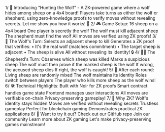 1/ 🐺 Introducing "Hunting the Wolf" - A ZK-powered game where a wolf hides among sheep on a 4x4 board!
Players take turns as either the wolf or shepherd, using zero-knowledge proofs to verify moves without revealing secrets. Let me show you how it works! 🧵
2/ 🎮 Game Setup:
16 sheep on a 4x4 board
One player is secretly the wolf
The wolf must kill adjacent sheep
The shepherd must find the wolf
All moves are verified using ZK proofs!
3/ 🐑 The Wolf's Turn:
Selects an adjacent sheep to kill
Generates a ZK proof that verifies:
• It's the real wolf (matches commitment)
• The target sheep is adjacent
• The sheep is alive
All without revealing its identity! 🔒
4/ 👨‍🌾 The Shepherd's Turn:
Observes which sheep was killed
Marks a suspicious sheep
The wolf must then prove if the marked sheep is the wolf
If wrong, the accused sheep dies
If right, the wolf is caught!
5/ 🔄 After each round:
Living sheep are randomly mixed
The wolf maintains its identity
Roles switch between players
The player who kills more sheep as the wolf wins!
6/ 🛠️ Technical Highlights:
Built with Noir for ZK proofs
Smart contract handles game state
Frontend manages user interactions
All moves are verifiable on-chain
Privacy-preserving gameplay!
7/ 🎯 Why ZK?
Wolf's identity stays hidden
Moves are verified without revealing secrets
Trustless gameplay
Perfect for blockchain gaming
Demonstrates practical ZK applications
8/ 🚀 Want to try it out?
Check out our GitHub repo
Join our community
Learn more about ZK gaming
Let's make privacy-preserving games mainstream!